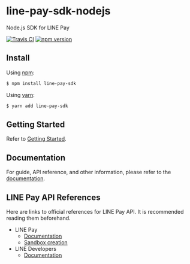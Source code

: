 # line-pay-sdk-nodejs
Node.js SDK for LINE Pay

[![Travis CI](https://travis-ci.org/SombreroElGringo/line-pay-sdk-nodejs.svg?branch=master)](https://travis-ci.org/SombreroElGringo/line-pay-sdk-nodejs)
[![npm version](https://badge.fury.io/js/line-pay-sdk.svg)](https://badge.fury.io/js/line-pay-sdk)

## Install

Using [npm](https://www.npmjs.com/):

``` bash
$ npm install line-pay-sdk
```

Using [yarn](https://classic.yarnpkg.com/):

``` bash
$ yarn add line-pay-sdk
```

## Getting Started

Refer to [Getting Started](https://SombreroElGringo.github.io/line-pay-sdk-nodejs/getting-started/install.html).

## Documentation

For guide, API reference, and other information, please refer to
the [documentation](https://SombreroElGringo.github.io/line-pay-sdk-nodejs/).

## LINE Pay API References

Here are links to official references for LINE Pay API. It is recommended
reading them beforehand.

* LINE Pay
  * [Documentation](https://pay.line.me/jp/developers/documentation/download/tech?locale=en_US)
  * [Sandbox creation](https://pay.line.me/jp/developers/techsupport/sandbox/creation?locale=en_US)
* LINE Developers
  * [Documentation](https://developers.line.me/en/docs/)
